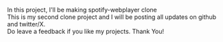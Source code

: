 In this project, I'll be making spotify-webplayer clone
<br>
This is my second clone project and I will be posting all updates on github and twitter/X.
<br>
Do leave a feedback if you like my projects. Thank You!
